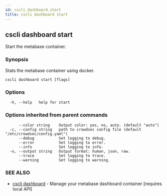 ```yaml
---
id: cscli_dashboard_start
title: cscli dashboard start
---
```

## cscli dashboard start

Start the metabase container.

### Synopsis

Stats the metabase container using docker.

```
cscli dashboard start [flags]
```

### Options

```
  -h, --help   help for start
```

### Options inherited from parent commands

```
      --color string    Output color: yes, no, auto. (default "auto")
  -c, --config string   path to crowdsec config file (default "/etc/crowdsec/config.yaml")
      --debug           Set logging to debug.
      --error           Set logging to error.
      --info            Set logging to info.
  -o, --output string   Output format: human, json, raw.
      --trace           Set logging to trace.
      --warning         Set logging to warning.
```

### SEE ALSO

* [cscli dashboard](/cscli/cscli_dashboard.md)	 - Manage your metabase dashboard container [requires local API]

